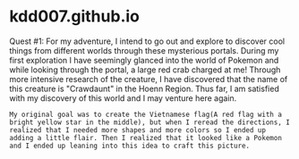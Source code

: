 # kdd007.github.io

Quest #1:
    For my adventure, I intend to go out and explore to discover cool things from different worlds through these mysterious portals. During my first exploration I have seemingly glanced into the world of Pokemon and while looking through the portal, a large red crab charged at me! Through more intensive research of the creature, I have discovered that the name of this creature is "Crawdaunt" in the Hoenn Region. Thus far, I am satisfied with my discovery of this world and I may venture here again. 

    My original goal was to create the Vietnamese flag(A red flag with a bright yellow star in the middle), but when I reread the directions, I realized that I needed more shapes and more colors so I ended up adding a little flair. Then I realized that it looked like a Pokemon and I ended up leaning into this idea to craft this picture.